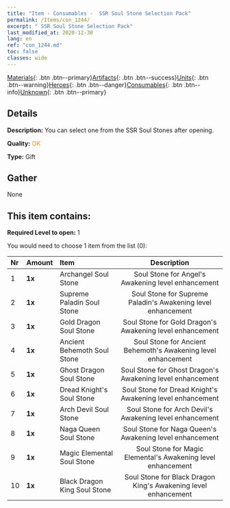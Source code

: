 ```yaml
---
title: "Item - Consumables -  SSR Soul Stone Selection Pack"
permalink: /Items/con_1244/
excerpt: " SSR Soul Stone Selection Pack"
last_modified_at: 2020-12-30
lang: en
ref: "con_1244.md"
toc: false
classes: wide
---
```

 [Materials](/Items/){: .btn .btn--primary}[Artifacts](/Items/Artifacts/){: .btn .btn--success}[Units](/Items/Units/){: .btn .btn--warning}[Heroes](/Items/Heroes/){: .btn .btn--danger}[Consumables](/Items/Consumables/){: .btn .btn--info}[Unknown](/Items/Unknown/){: .btn .btn--primary}

## Details
 **Description:** You can select one from the SSR Soul Stones after opening.

 **Quality:** <span style="color: #FF8C00">OK</span>

 **Type:** Gift

## Gather

  None

## This item contains:

 **Required Level to open:** 1

 You would need to choose 1 item from the list (0):

  | Nr | Amount |     Item    | Description |
  |:---|:-------|:------------|:-----------:|
  | 1 |  **1x** | Archangel Soul Stone | Soul Stone for Angel's Awakening level enhancement  | 
  | 2 |  **1x** | Supreme Paladin Soul Stone | Soul Stone for Supreme Paladin's Awakening level enhancement  | 
  | 3 |  **1x** | Gold Dragon Soul Stone | Soul Stone for Gold Dragon's Awakening level enhancement  | 
  | 4 |  **1x** | Ancient Behemoth Soul Stone | Soul Stone for Ancient Behemoth's Awakening level enhancement  | 
  | 5 |  **1x** | Ghost Dragon Soul Stone | Soul Stone for Ghost Dragon's Awakening level enhancement  | 
  | 6 |  **1x** | Dread Knight's Soul Stone | Soul Stone for Dread Knight's Awakening level enhancement  | 
  | 7 |  **1x** | Arch Devil Soul Stone | Soul Stone for Arch Devil's Awakening level enhancement  | 
  | 8 |  **1x** | Naga Queen Soul Stone | Soul Stone for Naga Queen's Awakening level enhancement  | 
  | 9 |  **1x** | Magic Elemental Soul Stone | Soul Stone for Magic Elemental's Awakening level enhancement  | 
  | 10 |  **1x** | Black Dragon King Soul Stone | Soul Stone for Black Dragon King's Awakening level enhancement  | 
